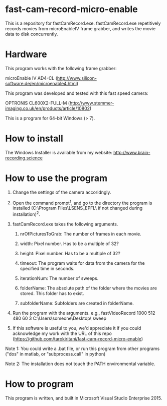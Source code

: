 fast-cam-record-micro-enable
============================
This is a repository for fastCamRecord.exe. fastCamRecord.exe repetitively records movies from microEnableIV frame grabber, and writes the movie data to disk concurrently.

Hardware
========
This program works with the following frame grabber:


microEnable IV AD4-CL (http://www.silicon-software.de/en/microenable4.html) 


This program was developed and tested with this fast speed camera:


OPTRONIS CL600X2-FULL-M (http://www.stemmer-imaging.co.uk/en/products/article/10802) 


This is a program for 64-bit Windows (> 7).

How to install
==============
The Windows Installer is available from my website: http://www.brain-recording.science


How to use the program
======================
1. Change the settings of the camera accoridngly.
2. Open the command prompt<sup>1</sup>, and go to the directory the program is installed (C:\Program Files\LSENS_EPFL\ if not changed during installation)<sup>2</sup>.
3. fastCamRecord.exe takes the following arguments.

	1. nrOfPicturesToGrab: The number of frames in each movie.
	
	2. width: Pixel number. Has to be a multiple of 32?
	
	3. height: Pixel number. Has to be a multiple of 32?
	
	4. timeout: The program waits for data from the camera for the specified time in seconds.
	
	5. iterationNum: The number of sweeps.
	
	6. folderName: The absolute path of the folder where the movies are stored. This folder has to exist.
	
	7. subfolderName: Subfolders are created in folderName.

4. Run the program with the arguments.
   e.g., fastVideoRecord 1000 512 480 60 3 C:\Users\someone\Desktop\ sweep
5. If this software is useful to you, we'd appreciate it if you could acknowledge my work with
the URL of this repo (https://github.com/tarokiritani/fast-cam-record-micro-enable)

Note 1: You could write a .bat file, or run this program from other programs ("dos" in matlab, or "subprocess.call" in python)

Note 2: The installation does not touch the PATH environmental variable. 

How to program
==============
This program is written, and built in Microsoft Visual Studio Enterprise 2015.